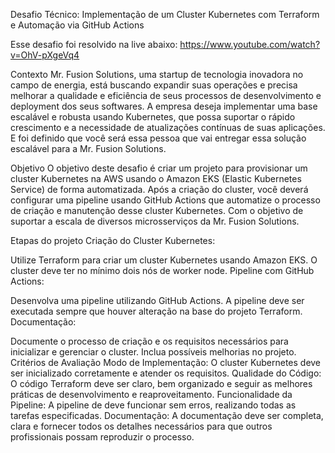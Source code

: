 Desafio Técnico: Implementação de um Cluster Kubernetes com Terraform e Automação via GitHub Actions

Esse desafio foi resolvido na live abaixo:
https://www.youtube.com/watch?v=OhV-pXgeVq4

Contexto
Mr. Fusion Solutions, uma startup de tecnologia inovadora no campo de energia, está buscando expandir suas operações e precisa melhorar a qualidade e eficiência de seus processos de desenvolvimento e deployment dos seus softwares. A empresa deseja implementar uma base escalável e robusta usando Kubernetes, que possa suportar o rápido crescimento e a necessidade de atualizações contínuas de suas aplicações. E foi definido que você será essa pessoa que vai entregar essa solução escalável para a Mr. Fusion Solutions.

Objetivo
O objetivo deste desafio é criar um projeto para provisionar um cluster Kubernetes na AWS usando o Amazon EKS (Elastic Kubernetes Service) de forma automatizada. Após a criação do cluster, você deverá configurar uma pipeline usando GitHub Actions que automatize o processo de criação e manutenção desse cluster Kubernetes. Com o objetivo de suportar a escala de diversos microsserviços da Mr. Fusion Solutions.

Etapas do projeto
Criação do Cluster Kubernetes:

Utilize Terraform para criar um cluster Kubernetes usando Amazon EKS.
O cluster deve ter no mínimo dois nós de worker node.
Pipeline com GitHub Actions:

Desenvolva uma pipeline utilizando GitHub Actions.
A pipeline deve ser executada sempre que houver alteração na base do projeto Terraform.
Documentação:

Documente o processo de criação e os requisitos necessários para inicializar e gerenciar o cluster.
Inclua possíveis melhorias no projeto.
Critérios de Avaliação
Modo de Implementação: O cluster Kubernetes deve ser inicializado corretamente e atender os requisitos.
Qualidade do Código: O código Terraform deve ser claro, bem organizado e seguir as melhores práticas de desenvolvimento e reaproveitamento.
Funcionalidade da Pipeline: A pipeline de deve funcionar sem erros, realizando todas as tarefas especificadas.
Documentação: A documentação deve ser completa, clara e fornecer todos os detalhes necessários para que outros profissionais possam reproduzir o processo.
